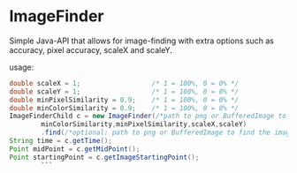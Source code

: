 # ImageFinder
Simple Java-API that allows for image-finding with extra options such as accuracy, pixel accuracy, scaleX and scaleY.


usage:
```java
double scaleX = 1;                  /* 1 = 100%, 0 = 0% */
double scaleY = 1;                  /* 1 = 100%, 0 = 0% */
double minPixelSimilarity = 0.9;    /* 1 = 100%, 0 = 0% */
double minColorSimilarity = 0.9;    /* 1 = 100%, 0 = 0% */
ImageFinderChild c = new ImageFinder(/*path to png or BufferedImage to find*/"",
        minColorSimilarity,minPixelSimilarity,scaleX,scaleY)
        .find(/*optional: path to png or BufferedImage to find the image on. With no parameters, uses a screenshot*/);
String time = c.getTime();
Point midPoint = c.getMidPoint();
Point startingPoint = c.getImageStartingPoint();
        ```
